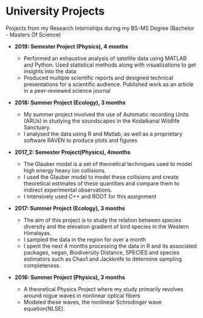 # University Projects
Projects from my Research Internships during my BS-MS Degree (Bachelor - Masters Of Science)

- **2019: Semester Project (Physics), 4 months**   
  - Performed an exhaustive analysis of satellite data using MATLAB and Python. Used statistical methods along with visualizations to get insights into the data
  - Produced multiple scientific reports and designed technical presentations for a scientific audience. Published work as an article in a peer-reviewed science journal

- **2018: Summer Project (Ecology), 3 months**
  - My summer project involved the use of Automatic recording Units (ARUs) in studying the soundscapes in the Kodaikanal Wildlife Sanctuary.
  - I analysed the data using R and Matlab, as well as a proprietary software RAVEN to produce plots and figures

- **2017_2: Semester Project(Physics), 4months**
  - The Glauber model is a set of theoretical techniques used to model high energy heavy ion collisions.
  - I used the Glauber model to model these collisions and create theoretical estimates of these quantities and compare them to indirect experimental observations.
  - I intensively used C++ and ROOT for this assignment


- **2017: Summer Project (Ecology), 3 months**
  - The aim of this project is to study the relation between species diversity and the elevation gradient of bird species in the Western Himalayas.
  - I sampled the data in the region for over a month 
  - I spent the next 4 months processing the data in R and its associated packages, vegan, Biodiversity Distance, SPECIES and species estimators such as Chao1 and Jackknife to determine sampling completeness. 

- **2016: Summer Project (Physics), 3 months**
  - A theoretical Physics Project where my study primarily revolves around rogue waves in nonlinear optical fibers
  - Modeled these waves, the nonlinear Schrodinger wave equation(NLSE).






